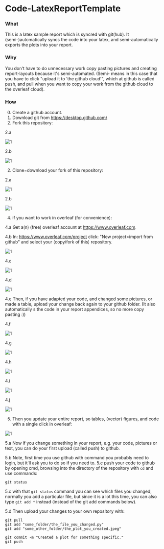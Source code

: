 # Code-LatexReportTemplate
### What
This is a latex sample report which is syncred with git(hub). It (semi-)automatically syncs the code into your latex, and semi-automatically exports the plots into your report.

### Why
You don't have to do unnecessary work copy pasting pictures and creating report-layouts because it's semi-automated. (Semi- means in this case that you have to click "upload it to 'the  github cloud'", which at github is called push, and pull when you want to copy your work from the github cloud to the overleaf cloud).

### How
0. Create a github account.
1. Download git from https://desktop.github.com/
2. Fork this repository:

2.a 

![1](./InstructionPictures/0.fork.png)

2.b 

![1](./InstructionPictures/1.fork.png)

2. Clone=download your fork of this repository:

2.a 

![1](./InstructionPictures/2.clone.png)

2.b 

![1](./InstructionPictures/3.clone.png)

4. if you want to work in overleaf (for convenience): 

4.a Get a(n) (free) overleaf account at https://www.overleaf.com.

4.b In: https://www.overleaf.com/project click: "New project>import from github" and select your (copy/fork of this) repository.


![1](./InstructionPictures/a.png)

4.c

![1](./InstructionPictures/b.png)

4.d

![1](./InstructionPictures/c.png)

4.e Then, if you have adapted your code, and changed some pictures, or made a table, upload your change back again to your github folder.
(It also automatically s the code in your report appendices, so no more copy pasting :))

4.f

![1](./InstructionPictures/0.png)

4.g

![1](./InstructionPictures/1.png)

4.h

![1](./InstructionPictures/3.png)

4.i

![1](./InstructionPictures/4.png)

4.j

![1](./InstructionPictures/5.png)



5. Then you update your entire report, so tables, (vector) figures, and code with a single click in overleaf:

![1](./InstructionPictures/d.png)


5.a Now if you change something in your report, e.g. your code, pictures or text, you can do your first upload (called push) to github. 

5.b Note, first time you use github with command you probably need to login, but it'll ask you to do so if you need to.
5.c push your code to github by opening cmd, browsing into the directory of the repository with `cd` and use commands:
```
git status
```
5.c with that `git status` command you can see which files you changed, normally you add a particular file, but since it is a lot this time, you can also type `git add *` instead (instead of the git add commands below).

5.d Then upload your changes to your own repository with:
```
git pull
git add "some_folder/the_file_you_changed.py"
git add "some_other_folder/the_plot_you_created.jpeg"

git commit -m "Created a plot for something specific."
git push
```
